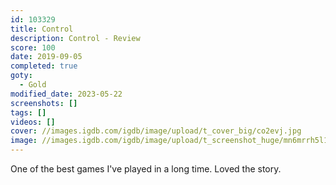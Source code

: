 ```yaml
---
id: 103329
title: Control
description: Control - Review
score: 100
date: 2019-09-05
completed: true
goty:
  - Gold
modified_date: 2023-05-22
screenshots: []
tags: []
videos: []
cover: //images.igdb.com/igdb/image/upload/t_cover_big/co2evj.jpg
image: //images.igdb.com/igdb/image/upload/t_screenshot_huge/mn6mrrh5l102zxymspcr.jpg
---
```

One of the best games I've played in a long time. Loved the story.